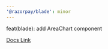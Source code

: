 ```yaml
---
'@razorpay/blade': minor
---
```


feat(blade): add AreaChart component

[Docs Link](https://blade.razorpay.com/?path=/docs/components-charts-areachart--docs)